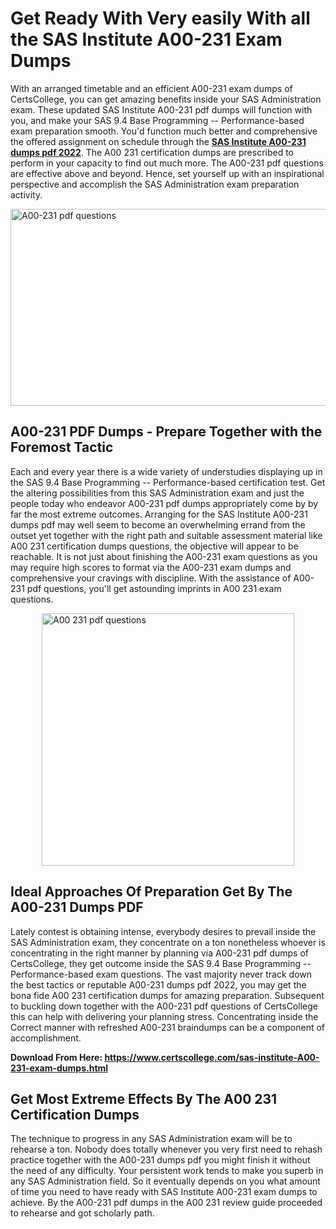 <h1><strong>Get Ready With Very easily With all the SAS Institute A00-231 Exam Dumps&nbsp;</strong></h1>
<p><span style="font-weight: 400;">With an arranged timetable and an efficient  A00-231 exam dumps of CertsCollege, you can get amazing benefits inside your SAS Administration exam. These updated SAS Institute A00-231 pdf dumps will function with you, and make your SAS 9.4 Base Programming -- Performance-based exam preparation smooth. You'd function much better and comprehensive the offered assignment on schedule through the <strong><a href="https://www.certscollege.com/sas-institute-A00-231-exam-dumps.html">SAS Institute A00-231 dumps pdf 2022</a></strong>. The A00 231 certification dumps are prescribed to perform in your capacity to find out much more. The  A00-231 pdf questions are effective above and beyond. Hence, set yourself up with an inspirational perspective and accomplish the SAS Administration exam preparation activity.&nbsp;</span></p>
<p><span style="font-weight: 400;"><img style="display: block; margin-left: auto; margin-right: auto;" src="https://i.ibb.co/CPDK3ps/Yellow-and-Blue-Initiative-Blog-Banner.png" alt="A00-231 pdf questions" width="559" height="315" /></span></p>
<h2><strong>A00-231 PDF Dumps - Prepare Together with the Foremost Tactic</strong></h2>
<p><span style="font-weight: 400;">Each and every year there is a wide variety of understudies displaying up in the SAS 9.4 Base Programming -- Performance-based certification test. Get the altering possibilities from this SAS Administration exam and just the people today who endeavor A00-231 pdf dumps appropriately come by by far the most extreme outcomes. Arranging for the SAS Institute A00-231 dumps pdf may well seem to become an overwhelming errand from the outset yet together with the right path and suitable assessment material like A00 231 certification dumps questions, the objective will appear to be reachable. It is not just about finishing the A00-231 exam questions as you may require high scores to format via the A00-231 exam dumps and comprehensive your cravings with discipline. With the assistance of A00-231 pdf questions, you'll get astounding imprints in A00 231 exam questions.</span></p>
<p><span style="font-weight: 400;"><a href="https://tinyurl.com/3bkx8s78"><img style="display: block; margin-left: auto; margin-right: auto;" src="https://i.ibb.co/9tMrhdY/Teacher-Appreciation-Invitation.png" alt="A00 231 pdf questions " width="404" height="404" /></a></span></p>
<h2><strong>Ideal Approaches Of Preparation Get By The A00-231 Dumps PDF</strong></h2>
<p><span style="font-weight: 400;">Lately contest is obtaining intense, everybody desires to prevail inside the SAS Administration exam, they concentrate on a ton nonetheless whoever is concentrating in the right manner by planning via A00-231 pdf dumps of CertsCollege, they get outcome inside the SAS 9.4 Base Programming -- Performance-based exam questions. The vast majority never track down the best tactics or reputable A00-231 dumps pdf 2022, you may get the bona fide A00 231 certification dumps for amazing preparation. Subsequent to buckling down together with the  A00-231 pdf questions of CertsCollege this can help with delivering your planning stress. Concentrating inside the Correct manner with refreshed A00-231 braindumps can be a component of accomplishment.</span></p>
<p><span style="font-weight: 400;"><strong>Download From Here: <a href="https://www.certscollege.com/sas-institute-A00-231-exam-dumps.html">https://www.certscollege.com/sas-institute-A00-231-exam-dumps.html</a></strong></span></p>
<h2><strong>Get Most Extreme Effects By The A00 231 Certification Dumps</strong></h2>
<p><span style="font-weight: 400;">The technique to progress in any SAS Administration exam will be to rehearse a ton. Nobody does totally whenever you very first need to rehash practice together with the A00-231 dumps pdf you might finish it without the need of any difficulty. Your persistent work tends to make you superb in any SAS Administration field. So it eventually depends on you what amount of time you need to have ready with SAS Institute A00-231 exam dumps to achieve. By the A00-231 pdf dumps in the A00 231 review guide proceeded to rehearse and got scholarly path.</span></p>
